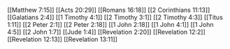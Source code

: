 [[Matthew 7:15]]
[[Acts 20:29]]
[[Romans 16:18]]
[[2 Corinthians 11:13]]
[[Galatians 2:4]]
[[1 Timothy 4:1]]
[[2 Timothy 3:1]]
[[2 Timothy 4:3]]
[[Titus 1:11]]
[[2 Peter 2:1]]
[[2 Peter 2:18]]
[[1 John 2:18]]
[[1 John 4:1]]
[[1 John 4:5]]
[[2 John 1:7]]
[[Jude 1:4]]
[[Revelation 2:20]]
[[Revelation 12:2]]
[[Revelation 12:13]]
[[Revelation 13:11]]
